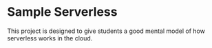 # Sample Serverless

This project is designed to give students a good mental model of how serverless
works in the cloud.

